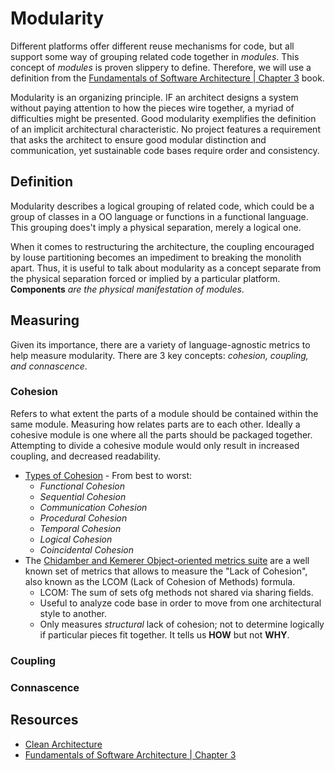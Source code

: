 # Modularity    



Different platforms offer different reuse mechanisms for code, but all support some way of grouping related code together in *modules*. This concept of *modules* is proven slippery to define. Therefore, we will use a definition from the [Fundamentals of Software Architecture | Chapter 3](https://fundamentalsofsoftwarearchitecture.com/) book. 

Modularity is an organizing principle. IF an architect designs a system without paying attention to how the pieces wire together, a myriad of difficulties might be presented. Good modularity exemplifies the definition of an implicit architectural characteristic. No project features a requirement that asks the architect to ensure good modular distinction and communication, yet sustainable code bases require order and consistency.

## Definition

Modularity describes a logical grouping of related code, which could be a group of classes in a OO language or functions in a functional language. This grouping does't imply a physical separation, merely a logical one. 

When it comes to restructuring the architecture, the coupling encouraged by louse partitioning becomes an impediment to breaking the monolith apart. Thus, it is useful to talk about modularity as a concept separate from the physical separation forced or implied by a particular platform. **Components** *are the physical manifestation of modules*.

## Measuring

Given its importance, there are a variety of language-agnostic metrics to help measure modularity. There are 3 key concepts: *cohesion, coupling, and connascence*.

### Cohesion

Refers to what extent the parts of a module should be contained within the same module. Measuring how relates parts are to each other. Ideally a cohesive module is one where all the parts should be packaged together. Attempting to divide a cohesive module would only result in increased coupling, and decreased readability.

* [Types of Cohesion](https://en.wikipedia.org/wiki/Cohesion_(computer_science)) - From best to worst:
    * *Functional Cohesion*
    * *Sequential Cohesion*
    * *Communication Cohesion*
    * *Procedural Cohesion*
    * *Temporal Cohesion*
    * *Logical Cohesion*
    * *Coincidental Cohesion*
* The [Chidamber and Kemerer Object-oriented metrics suite](https://en.wikipedia.org/wiki/Programming_complexity) are a well known set of metrics that allows to measure the "Lack of Cohesion", also known as the LCOM (Lack of Cohesion of Methods) formula. 
    * LCOM: The sum of sets ofg methods not shared via sharing fields.
    * Useful to analyze code base in order to move from one architectural style to another.
    * Only measures *structural* lack of cohesion; not to determine logically if particular pieces fit together. It tells us **HOW** but not **WHY**.

### Coupling

### Connascence



## Resources

* [Clean Architecture](https://www.amazon.com/dp/0134494164)
* [Fundamentals of Software Architecture | Chapter 3](https://fundamentalsofsoftwarearchitecture.com/)
